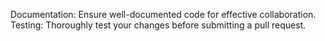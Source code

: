 Documentation:
Ensure well-documented code for effective collaboration.
Testing:
Thoroughly test your changes before submitting a pull request.

